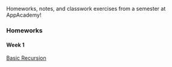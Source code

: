 Homeworks, notes, and classwork exercises from a semester at AppAcademy!

### Homeworks

#### Week 1  
[Basic Recursion](https://github.com/agarun/homeworks/blob/master/homeworks/W1D3/recursion.rb)
